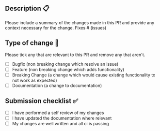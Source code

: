 ## Description 📋

Please include a summary of the changes made in this PR and provide any context necessary for the change.
Fixes # (issues)

## Type of change 🤔

Please tick any that are relevant to this PR and remove any that aren't.

-   [ ] Bugfix (non breaking change which resolve an issue)
-   [ ] Feature (non breaking change which adds functionality)
-   [ ] Breaking Change (a change which would cause existing functionality to not work as expected)
-   [ ] Documentation (a change to documentation)

## Submission checklist ✅

-   [ ] I have performed a self review of my changes
-   [ ] I have updated the documentation where relevant
-   [ ] My changes are well written and all ci is passing
